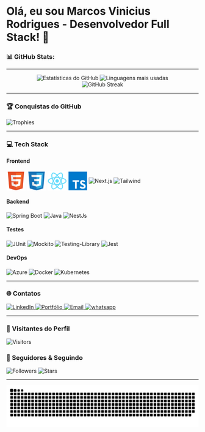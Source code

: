 # Olá, eu sou Marcos Vinicius Rodrigues - Desenvolvedor Full Stack! 🚀

### 📊 GitHub Stats:

---

<div style="display: flex; flex-direction: column; justify-content: center; gap: 8; align-items: center;">
  <div>
    <img height="200" src="https://github-readme-stats.vercel.app/api?username=MarcosViniciusRodriguesEngSoft&show_icons=true&theme=dracula&include_all_commits=true&count_private=true" alt="Estatísticas do GitHub"/>
    <img height="200" src="https://github-readme-stats.vercel.app/api/top-langs/?username=MarcosViniciusRodriguesEngSoft&layout=compact&langs_count=7&theme=dracula" alt="Linguagens mais usadas"/>
  </div>
  <div>
    <img height="320" width="100%" src="https://github-readme-streak-stats.herokuapp.com?user=MarcosViniciusRodriguesEngSoft&theme=dark" alt="GitHub Streak"/>
  </div>
</div>

---

### 🏆 Conquistas do GitHub

![Trophies](https://github-profile-trophy.vercel.app/?username=MarcosViniciusRodriguesEngSoft&theme=dark)

---

### 💻 Tech Stack

#### Frontend

<div>
  <img align="center" alt="HTML" height="50" width="50" src="https://raw.githubusercontent.com/devicons/devicon/master/icons/html5/html5-original.svg">
  <img align="center" alt="CSS" height="50" width="50" src="https://raw.githubusercontent.com/devicons/devicon/master/icons/css3/css3-original.svg">
  <img align="center" alt="React" height="50" width="50" src="https://raw.githubusercontent.com/devicons/devicon/master/icons/react/react-original.svg">
  <img align="center" alt="TypeScript" height="50" width="50" src="https://raw.githubusercontent.com/devicons/devicon/master/icons/typescript/typescript-plain.svg">
  <img align="center" alt="Next.js" height="50" width="50" src="https://upload.wikimedia.org/wikipedia/commons/8/8e/Nextjs-logo.svg">
  <img align="center" alt="Tailwind" height="50" width="50" src="https://upload.wikimedia.org/wikipedia/commons/thumb/d/d5/Tailwind_CSS_Logo.svg/1024px-Tailwind_CSS_Logo.svg.png">
</div>

#### Backend

<div>
  <img align="center" alt="Spring Boot" height="50" width="50" src="https://cdn.jsdelivr.net/gh/devicons/devicon/icons/spring/spring-original.svg">
  <img align="center" alt="Java" height="50" width="50" src="https://cdn.jsdelivr.net/gh/devicons/devicon/icons/java/java-original.svg">
  <img align="center" alt="NestJs" height="50" width="50" src="https://nestjs.com/logo-small-gradient.d792062c.svg">
</div>

#### Testes

<div>
  <img align="center" alt="JUnit" height="50" width="50" src="https://junit.org/junit5/assets/img/junit5-logo.png">
  <img align="center" alt="Mockito" height="50" width="50" src="https://images.javatpoint.com/tutorial/mockito/images/mockito.png">
  <img align="center" alt="Testing-Library" height="50" width="50" src="https://testing-library.com/img/octopus-64x64.png">
  <img align="center" alt="Jest" height="50" width="50" src="https://cdn.jsdelivr.net/gh/devicons/devicon/icons/jest/jest-plain.svg">
</div>

#### DevOps

<div>
  <img align="center" alt="Azure" height="50" width="50" src="https://upload.wikimedia.org/wikipedia/commons/thumb/f/fa/Microsoft_Azure.svg/1200px-Microsoft_Azure.svg.png">
  <img align="center" alt="Docker" height="50" width="50" src="https://www.docker.com/wp-content/uploads/2023/05/symbol_blue-docker-logo.png">
  <img align="center" alt="Kubernetes" height="50" width="50" src="https://butecotecnologico.com.br/kubernetes-explicado/k8s-logo.png">
</div>

---

### 🌐 Contatos

<div>
  <a href="https://www.linkedin.com/in/marcosviniciusrodrigues-dev" target="_blank">
    <img src="https://img.shields.io/badge/-LinkedIn-%230077B5?style=for-the-badge&logo=linkedin&logoColor=white" alt="LinkedIn"/>
  </a>
  <a href="https://portfolio-dev-marcos.netlify.app" target="_blank">
    <img src="https://img.shields.io/badge/-Portfólio-%238A2BE2?style=for-the-badge&logo=portfolio&logoColor=white" alt="Portfólio"/>
  </a>
  <a href="mailto:marcos.vinicius.engsof@gmail.com" target="_blank">
    <img src="https://img.shields.io/badge/-Gmail-%23D44638?style=for-the-badge&logo=gmail&logoColor=white" alt="Email"/>
  </a>
  <a href="https://wa.me/5544998204407" title="Whatsapp" rel="nofollow">
    <img alt="whatsapp" src="https://camo.githubusercontent.com/904b9a232fa355dadbfaf51b241395f305f1e0110cb2967df18d2daf875faeec/68747470733a2f2f696d672e736869656c64732e696f2f62616467652f57686174734170702d3235443336363f7374796c653d666f722d7468652d6261646765266c6f676f3d7768617473617070266c6f676f436f6c6f723d7768697465" 
    data-canonical-src="https://img.shields.io/badge/WhatsApp-25D366?style=for-the-badge&amp;logo=whatsapp&amp;logoColor=white"/>
  </a>
</div>

---

### 👀 Visitantes do Perfil

![Visitors](https://profile-counter.glitch.me/MarcosViniciusRodriguesEngSoft/count.svg)

### 👥 Seguidores & Seguindo

![Followers](https://img.shields.io/github/followers/MarcosViniciusRodriguesEngSoft?style=social)
![Stars](https://img.shields.io/github/stars/MarcosViniciusRodriguesEngSoft?style=social)

---

![GitHub Contributions Snake](https://github.com/Platane/snk/raw/output/github-contribution-grid-snake.svg)
